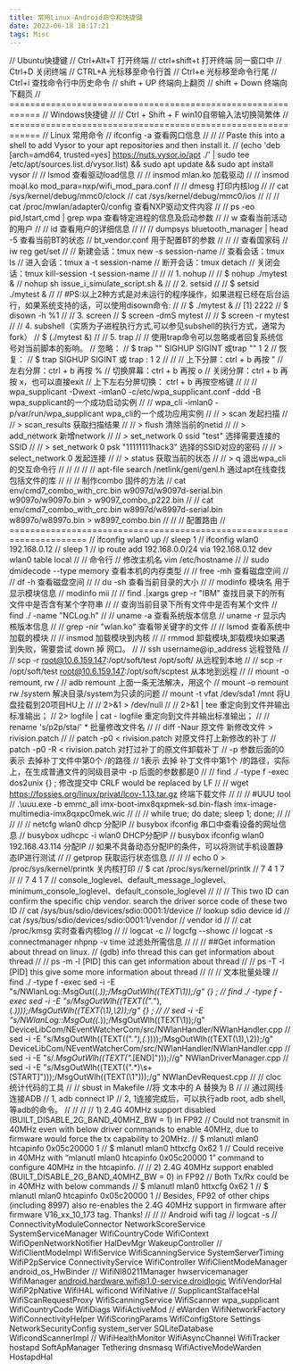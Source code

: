 ```yaml
---
title: 常用Linux-Android命令和快捷键
date: 2022-06-18 18:17:21
tags: Misc
---
```


// Ubuntu快捷键
// Ctrl+Alt+T    打开终端
// ctrl+shift+t  打开终端 同一窗口中
// Ctrl+D        关闭终端
// CTRL+A        光标移至命令行首
// Ctrl+e        光标移至命令行尾
// Ctrl+i        查找命令行中历史命令
// shift + UP    终端向上翻页
// shift + Down  终端向下翻页
// ============================================================
// Windows快捷键
// 
// Ctrl + Shift + F      win10自带输入法切换简繁体
// ============================================================
// Linux 常用命令
// ifconfig -a       查看网口信息
// 
// 
// Paste this into a shell to add Vysor to your apt repositories and then install it.
// (echo 'deb [arch=amd64, trusted=yes] https://nuts.vysor.io/apt ./' | sudo tee /etc/apt/sources.list.d/vysor.list) && sudo apt update && sudo apt install vysor
// 
// lsmod             查看驱动load信息
// 
// insmod mlan.ko    加载驱动
// 
// insmod moal.ko mod_para=nxp/wifi_mod_para.conf
// 
// dmesg             打印内核log
// 
// cat /sys/kernel/debug/mmc0/clock
// cat /sys/kernel/debug/mmc0/ios
// 
// 
// cat /proc/mwlan/adapter0/config    查看NXP驱动文件内容
// 
// ps -eo pid,lstart,cmd | grep wpa   查看特定进程的信息及启动参数
// 
// w    查看当前活动的用户
// 
// id   查看用户的详细信息
// 
// 
// dumpsys bluetooth_manager | head -5           查看当前BT的状态
// bt_vendor.conf                                用于配置BT的参数
// 
// 
// 查看国家码
// iw reg get/set
// 
// 新建会话：tmux new -s session-name
// 查看会话：tmux ls
// 进入会话：tmux a -t session-name
// 断开会话：tmux detach
// 关闭会话：tmux kill-session -t session-name
// 
// 
// 1. nohup
// 
// \$ nohup ./mytest &
// nohup sh issue_i_simulate_script.sh &
// 
// 2. setsid
// 
// \$ setsid ./mytest &
// 
// #PS:以上2种方式是对未运行的程序操作，如果进程已经在后台运行，如果系统支持的话，可以使用disown命令:
// 
// $ ./mytest &
// [1] 2222
// \$ disown -h %1
// 
// 3. screen
// \$ screen -dmS mytest
// 
// \$ screen -r mytest
// 
// 4. subshell（实质为子进程执行方式,可以参见subshell的执行方式，通常为fork）
// \$ (./mytest &)
// 
// 5. trap
// 
// 使用trap命令可以忽略或者回复系统信号对当前脚本的影响。
// 忽略：
// \$ trap "" SIGHUP SIGINT 或trap "" 1 2
// 恢复：
// \$ trap SIGHUP SIGINT 或 trap : 1 2
// 
// 
// 上下分屏：ctrl + b 再按 "
// 左右分屏：ctrl + b 再按 %
// 切换屏幕：ctrl + b 再按 o
// 关闭分屏：ctrl + b 再按 x，也可以直接exit
// 上下左右分屏切换： ctrl + b 再按空格键
// 
// 
// wpa_supplicant -Dwext -imlan0 -c/etc/wpa_supplicant.conf -ddd -B      wpa_supplicant的一个成功启动实例
// 
// wpa_cli -imlan0 -p/var/run/wpa_supplicant                             wpa_cli的一个成功应用实例
// 
// > scan                                                                发起扫描
// 
// > scan_results                                                        获取扫描结果
// 
// > flush                                                               清除当前的netid
// 
// > add_network                                                         新增network
// 
// > set_network 0 ssid "test"                                           选择需要连接的SSID
// 
// > set_network 0 psk "11111111hack3"                                   选择的SSID对应的密码
// 
// > select_network 0                                                    发起连接
// 
// > status                                                              获取当前的状态
// 
// > q                                                                   退出wpa_cli的交互命令行
// 
// 
// 
// 
// apt-file search /netlink/genl/genl.h      通过apt在线查找包括文件的库
// 
// 
// 制作combo 固件的方法
// cat env/cmd7_combo_with_crc.bin w9097d/w9097d-serial.bin w9097o/w9097o.bin > w9097_combo_p222.bin
// 
// cat env/cmd7_combo_with_crc.bin w8997d/w8997d-serial.bin w8997o/w8997o.bin > w8997_combo.bin
// 
// 
// 配置路由
// =====================================================================
// ifconfig wlan0 up
// sleep 1
// ifconfig wlan0 192.168.0.12
// sleep 1
// ip route add 192.168.0.0/24 via 192.168.0.12 dev wlan0 table local
// 
// 命令行
// 修改主机名     vim /etc/hostname
// 
// sudo dmidecode --type memory    查看本机的内存类型
// 
// free -mh   查看磁盘空间
// 
// df -h 查看磁盘空间
// 
// du -sh 查看当前目录的大小
// 
// modinfo 模块名     用于显示模块信息
// modinfo mii
// 
// find .|xargs grep -r "IBM"   查找目录下的所有文件中是否含有某个字符串
// 
// 查询当前目录下所有文件中是否有某个文件
// find ./ -name "NCLog.h"
// 
// uname -a    查看系统版本信息
// uname -r    显示内核版本信息
// 
// grep -nir "wlan.ko" 查看带关键字的文件
// 
// lsmod 查看系统中加载的模块
// 
// insmod 加载模块到内核
// 
// rmmod 卸载模块,卸载模块如果遇到失败，需要尝试 down 掉 网口。
// 
// ssh username@ip_address   远程登陆
// 
// scp -r root@10.6.159.147:/opt/soft/test /opt/soft/   从远程到本地
// 
// scp -r /opt/soft/test root@10.6.159.147:/opt/soft/scptest   从本地到远程
// 
// mount -o remount, rw /
// adb remount   上面一条无法解决，用这个
// mount -o remount rw /system  解决目录/system为只读的问题
// mount -t vfat /dev/sda1 /mnt 将U盘挂载到20项目HU上
// 
// 2>&1 > /dev/null
// 
// <command> 2>&1 | tee <logfile>            重定向到文件并输出标准输出；
// <command>  2> logfile | cat - logfile     重定向到文件并输出标准输出；
// 
// rename 's/p2p/sta/' *  批量修改文件名
// 
// diff -Naur 原文件 新修改文件 > rivision.patch
// 
// patch -p0 < rivision.patch 对原文件打上新修改的补丁
// patch -p0 -R < rivision.patch 对打过补丁的原文件卸载补丁
// -p 参数后面的0 表示 去掉补丁文件中第0个 /的路径
// 1表示 去掉 补丁文件中第1个 /的路径，实际上，在生成普通文件的同级目录中 -p 后面的参数都是0
// 
// find  ./ -type f -exec dos2unix {} \;   修改提交中 CRLF would be replaced by LF
// 
// wget https://fossies.org/linux/privat/lcov-1.13.tar.gz  终端下载文件
// 
// 
// #UUU tool 
// .\uuu.exe -b emmc_all imx-boot-imx8qxpmek-sd.bin-flash imx-image-multimedia-imx8qxpc0mek.wic
// 
// 
// while true; do date; sleep 1; done;
// 
// 
// 
// 
// netcfg wlan0 dhcp   分配IP
// busybox ifconfig   串口中查看设备的网址信息
// busybox udhcpc -i wlan0                  DHCP分配IP
// busybox ifconfig wlan0 192.168.43.114    分配IP
// 如果不具备动态分配IP的条件，可以将测试手机设置静态IP进行测试
// 
// getprop  获取运行状态信息
// 
// 
// echo 0 > /proc/sys/kernel/printk   关内核打印
// $ cat /proc/sys/kernel/printk
//     7       4       1       7
// 
//           7                       4                      1                           7
// console_loglevel、default_message_loglevel、minimum_console_loglevel、default_console_loglevel
// 
// // This two ID can confirm the specific chip vendor.    search the driver sorce code of these two ID
// cat /sys/bus/sdio/devices/sdio:0001:1/device            // lookup sdio device id
// cat /sys/bus/sdio/devices/sdio:0001:1/vendor            // vendor id
// 
// cat /proc/kmsg   实时查看内核log
// 
// logcat -c
// logcfg --showc
// logcat -s connectmanager nhpnp -v time  过滤处所需信息
// 
// 
// ##Get information about thread on linux.
// (gdb) info thread    this can get information about thread
// 
// ps -m -l [PID]     this can get information about thread
// 
// ps -T -l [PID]   this give some more information about thread
// 
// 
// 文本批量处理
// find ./ -type f -exec sed -i -E "s/NWlanLog::MsgOut(\(.*\));/MsgOutWlh\(\(TEXT\1\)\);/g" {} \;
// find ./ -type f -exec sed -i -E "s/MsgOutWlh\(\(TEXT\((\".*\"),(.*)\)\)\);/MsgOutWlh\(\(TEXT\(\1\),\2\)\);/g" {} \;
// 
// sed -i -E "s/NWlanLog::MsgOut(\(.*\));/MsgOutWlh\(\(TEXT\1\)\);/g"  DeviceLibCom/NEventWatcherCom/src/NWlanHandler/NWlanHandler.cpp
// sed -i -E "s/MsgOutWlh\(\(TEXT\((\".*\"),(.*)\)\)\);/MsgOutWlh\(\(TEXT\(\1\),\2\)\);/g" DeviceLibCom/NEventWatcherCom/src/NWlanHandler/NWlanHandler.cpp
// sed -i -E "s/.*MsgOutWlh\(\(TEXT\(\".*\[END\]\"\)\)\);//g"  NWlanDriverManager.cpp
// sed -i -E "s/MsgOutWlh\(\(TEXT\((\".*)\s+\[START\]\"\)\)\);/MsgOutWlh\(\(TEXT\(\1\"\)\)\);/g"  NWlanDevRequest.cpp 
// 
// cloc    统计代码的工具
// 
// sbust in Makefile    //将 文本中的 A 替换为 B
// 
// 通过网线连接ADB
// 1, adb connect IP
// 2, 1连接完成后，可以执行adb root, adb shell, 等adb的命令。
// 
// 
// 
// 1)    2.4G 40MHz support disabled (BUILT_DISABLE_2G_BAND_40MHZ_BW = 1) in FP92
// Could not transmit in 40MHz even with below driver commands to enable 40MHz, due to firmware would force the tx capability to 20MHz.
//           $ mlanutl mlan0 htcapinfo 0x05c20000 1
//                     $ mlanutl mlan0 httxcfg 0x62 1
//                     Could receive in 40MHz with “mlanutl mlan0 htcapinfo 0x05c20000 1” command to configure 40MHz in the htcapinfo.
// 
//                     2)    2.4G 40MHz support enabled (BUILT_DISABLE_2G_BAND_40MHZ_BW = 0) in FP92
//                     Both Tx/Rx could be in 40MHz with below commands
//                               $ mlanutl mlan0 httxcfg 0x62 1
//                               $ mlanutl mlan0 htcapinfo 0x05c20000 1
// Besides, FP92 of other chips (including 8997) also re-enables the 2.4G 40MHz support in firmware after firmware V16_xx_10_173 tag. Thanks!
// 
// 
// Android wifi tag
// logcat -s
// ConnectivityModuleConnector NetworkScoreService SystemServiceManager  WifiCountryCode WifiContext WifiOpenNetworkNotifier HalDevMgr WakeupController 
// WifiClientModeImpl WifiService WifiScanningService SystemServerTiming  WifiP2pService ConnectivityService WifiController WifiClientModeManager android_os_HwBinder
// WifiNl80211Manager hwservicemanager WifiManager android.hardware.wifi@1.0-service.droidlogic WifiVendorHal WifiP2pNative  WifiHAL wificond WifiNative
// SupplicantStaIfaceHal WifiScanRequestProxy WifiScanningService WifiScanner wpa_supplicant WifiCountryCode WifiDiags WifiActiveMod
// eWarden WifiNetworkFactory WifiConnectivityHelper WifiScoringParams WifiConfigStore Settings NetworkSecurityConfig system_server SQLiteDatabase WificondScannerImpl
// WifiHealthMonitor WifiAsyncChannel WifiTracker hostapd SoftApManager Tethering dnsmasq WifiActiveModeWarden HostapdHal 

